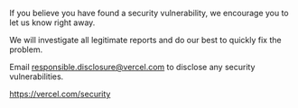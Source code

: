 If you believe you have found a security vulnerability, we encourage you to let us know right away.

We will investigate all legitimate reports and do our best to quickly fix the problem.

Email responsible.disclosure@vercel.com to disclose any security vulnerabilities.

https://vercel.com/security